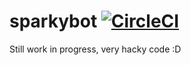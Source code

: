 # sparkybot [![CircleCI](https://circleci.com/gh/jkieberking/sparkybot.svg?style=svg)](https://circleci.com/gh/jkieberking/sparkybot)

Still work in progress, very hacky code :D
